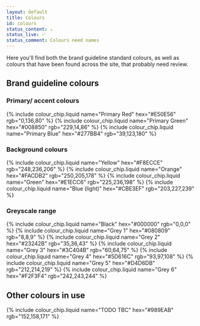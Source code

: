 ```yaml
---
layout: default
title: Colours
id: colours
status_content: ⚠️
status_live: ✅
status_comment: Colours need names
---
```


Here you'll find both the brand guideline standard colours, as well as colours that have been found across the site, that probably need review.

## Brand guideline colours

### Primary/ accent colours

<div class="design-system">
  {% include colour_chip.liquid name="Primary Red"   hex="#E50E56" rgb="0,136,80"   %}
  {% include colour_chip.liquid name="Primary Green" hex="#008850" rgb="229,14,86"  %}
  {% include colour_chip.liquid name="Primary Blue"  hex="#277BB4" rgb="39,123,180" %}
</div>

### Background colours

<div class="design-system">
  {% include colour_chip.liquid name="Yellow" hex="#F8ECCE" rgb="248,236,206" %}
  {% include colour_chip.liquid name="Orange" hex="#FACDB2" rgb="250,205,178" %}
  {% include colour_chip.liquid name="Green" hex="#E1ECC6" rgb="225,236,198" %}
  {% include colour_chip.liquid name="Blue (light)" hex="#CBE3EF" rgb="203,227,239" %}
</div>

### Greyscale range

<div class="design-system">
  {% include colour_chip.liquid name="Black" hex="#000000" rgb="0,0,0"       %}
  {% include colour_chip.liquid name="Grey 1" hex="#080809" rgb="8,8,9"       %}
  {% include colour_chip.liquid name="Grey 2" hex="#23242B" rgb="35,36,43"    %}
  {% include colour_chip.liquid name="Grey 3" hex="#3C404B" rgb="60,64,75"    %}
  {% include colour_chip.liquid name="Grey 4" hex="#5D616C" rgb="93,97,108"   %}
  {% include colour_chip.liquid name="Grey 5" hex="#D4D6DB" rgb="212,214,219" %}
  {% include colour_chip.liquid name="Grey 6" hex="#F2F3F4" rgb="242,243,244" %}
</div>

## Other colours in use

<div class="design-system">
  {% include colour_chip.liquid name="TODO TBC" hex="#989EAB" rgb="152,158,171" %}
</div>
